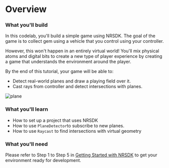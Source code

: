 # Overview

### What you'll build

In this codelab, you'll build a simple game using NRSDK. The goal of the game is to collect gem using a vehicle that you control using your controller.

However, this won't happen in an entirely virtual world! You'll mix physical atoms and digital bits to create a new type of player experience by creating a game that understands the environment around the player.

By the end of this tutorial, your game will be able to:

- Detect real-world planes and draw a playing field over it.
- Cast rays from controller and detect intersections with planes.

![plane](https://pub-8dffc52979c34362aa2dbe3a43f0792a.r2.dev/plane.gif)

### What you'll learn

- How to set up a project that uses NRSDK
- How to use `PlaneDetector`to subscribe to new planes.
- How to use `Raycast` to find intersections with virtual geometry

### What you'll need

Please refer to Step 1 to Step 5 in [Getting Started with NRSDK](../02_Getting%20Started%20with%20NRSDK.mdd) to get your environment ready for development. 
